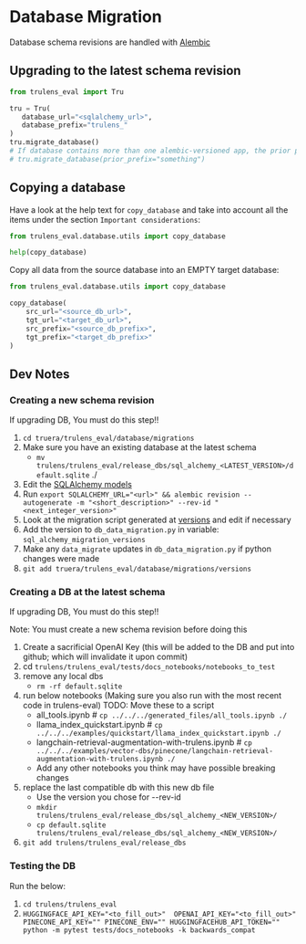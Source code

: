# Database Migration

Database schema revisions are handled with
[Alembic](https://github.com/sqlalchemy/alembic/)

## Upgrading to the latest schema revision

```python
from trulens_eval import Tru

tru = Tru(
   database_url="<sqlalchemy_url>",
   database_prefix="trulens_"
)
tru.migrate_database()
# If database contains more than one alembic-versioned app, the prior prefix used by trulens may be required:
# tru.migrate_database(prior_prefix="something")
```

## Copying a database

Have a look at the help text for `copy_database` and take into account all the
items under the section `Important considerations`:

```python
from trulens_eval.database.utils import copy_database

help(copy_database)
```

Copy all data from the source database into an EMPTY target database:

```python
from trulens_eval.database.utils import copy_database

copy_database(
    src_url="<source_db_url>",
    tgt_url="<target_db_url>",
    src_prefix="<source_db_prefix>",
    tgt_prefix="<target_db_prefix>"
)
```

## Dev Notes

### Creating a new schema revision

If upgrading DB, You must do this step!!

1. `cd truera/trulens_eval/database/migrations`
1. Make sure you have an existing database at the latest schema
    * `mv
      trulens/trulens_eval/release_dbs/sql_alchemy_<LATEST_VERSION>/default.sqlite`
      ./
1. Edit the [SQLAlchemy models](../orm.py)
1. Run `export SQLALCHEMY_URL="<url>" && alembic revision --autogenerate -m
   "<short_description>" --rev-id "<next_integer_version>"`
1. Look at the migration script generated at [versions](./versions) and edit if
   necessary
1. Add the version to `db_data_migration.py` in variable:
   `sql_alchemy_migration_versions`
1. Make any `data_migrate` updates in `db_data_migration.py` if python changes
   were made
1. `git add truera/trulens_eval/database/migrations/versions`

### Creating a DB at the latest schema

If upgrading DB, You must do this step!!

Note: You must create a new schema revision before doing this

1. Create a sacrificial OpenAI Key (this will be added to the DB and put into
   github; which will invalidate it upon commit)
1. cd `trulens/trulens_eval/tests/docs_notebooks/notebooks_to_test` 
1. remove any local dbs
    * `rm -rf default.sqlite`
1. run below notebooks (Making sure you also run with the most recent code in
   trulens-eval) TODO: Move these to a script
    * all_tools.ipynb # `cp ../../../generated_files/all_tools.ipynb ./`
    * llama_index_quickstart.ipynb # `cp
      ../../../examples/quickstart/llama_index_quickstart.ipynb ./`
    * langchain-retrieval-augmentation-with-trulens.ipynb # `cp
      ../../../examples/vector-dbs/pinecone/langchain-retrieval-augmentation-with-trulens.ipynb
      ./`
    * Add any other notebooks you think may have possible breaking changes
1. replace the last compatible db with this new db file
    * Use the version you chose for --rev-id
    * `mkdir trulens/trulens_eval/release_dbs/sql_alchemy_<NEW_VERSION>/`
    * `cp default.sqlite
      trulens/trulens_eval/release_dbs/sql_alchemy_<NEW_VERSION>/`
1. `git add trulens/trulens_eval/release_dbs`

### Testing the DB

Run the below:

1. `cd trulens/trulens_eval`
1. `HUGGINGFACE_API_KEY="<to_fill_out>"  OPENAI_API_KEY="<to_fill_out>"
   PINECONE_API_KEY="" PINECONE_ENV="" HUGGINGFACEHUB_API_TOKEN="" python -m
   pytest tests/docs_notebooks -k backwards_compat`
